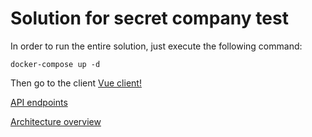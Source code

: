 # Solution for secret company test

In order to run the entire solution, just execute the following command:
```
docker-compose up -d
```

Then go to the client
 [Vue client!](http://localhost:8181)


[API endpoints](https://documenter.getpostman.com/view/8001176/TVzPoKLs)

[Architecture overview](architecture-diagram.pdf)